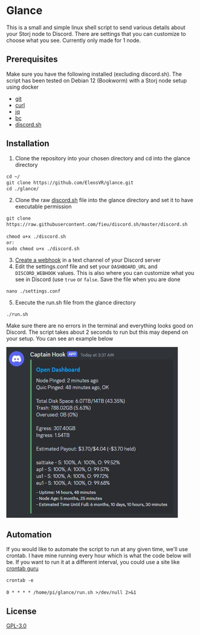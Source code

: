 # Glance

This is a small and simple linux shell script to send various details about your Storj node to Discord. There are settings that you can customize to choose what you see. Currently only made for 1 node.

## Prerequisites

Make sure you have the following installed (excluding discord.sh). The script has been tested on Debian 12 (Bookworm) with a Storj node setup using docker
- [git][git]
- [curl][curl]
- [jq][jq]
- [bc][bc]
- [discord.sh][discord]

## Installation

1. Clone the repository into your chosen directory and cd into the glance directory
```
cd ~/
git clone https://github.com/EleosVR/glance.git
cd ./glance/
```
2. Clone the raw [discord.sh][discord] file into the glance directory and set it to have executable permission
```
git clone https://raw.githubusercontent.com/fieu/discord.sh/master/discord.sh

chmod u+x ./discord.sh
or:
sudo chmod u+x ./discord.sh
```
3. [Create a webhook][webhook] in a text channel of your Discord server
4. Edit the settings.conf file and set your `DASHBOARD_URL` and `DISCORD_WEBHOOK` values. This is also where you can customize what you see in Discord (use `true` or `false`. Save the file when you are done
```
nano ./settings.conf
```
5. Execute the run.sh file from the glance directory
```
./run.sh
```

Make sure there are no errors in the terminal and everything looks good on Discord. The script takes about 2 seconds to run but this may depend on your setup. You can see an example below

![example output](/images/discord-output.jpg)

## Automation

If you would like to automate the script to run at any given time, we'll use crontab. I have mine running every hour which is what the code below will be. If you want to run it at a different interval, you could use a site like [crontab guru][crontab]
```
crontab -e

0 * * * * /home/pi/glance/run.sh >/dev/null 2>&1
```

## License

[GPL-3.0](https://www.gnu.org/licenses/gpl-3.0.en.html)

<!-- Links -->
[git]: https://git-scm.com/download/linux
[curl]: https://curl.se/
[jq]: https://jqlang.github.io/jq/
[bc]: https://www.gnu.org/software/bc/manual/html_mono/bc.html
[discord]: https://github.com/fieu/discord.sh
[webhook]: https://support.discord.com/hc/en-us/articles/228383668-Intro-to-Webhooks
[crontab]: https://crontab.guru/every-1-hour
